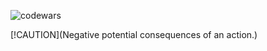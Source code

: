 ![codewars](https://www.codewars.com/users/A_Streltsov/badges/large)

[!CAUTION](Negative potential consequences of an action.)
